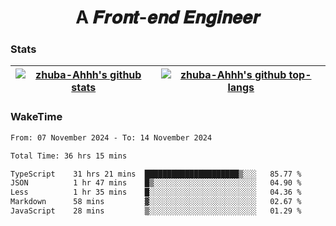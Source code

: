 <h1 align="center">A 𝑭𝒓𝒐𝒏𝒕-𝒆𝒏𝒅 𝑬𝒏𝒈𝒊𝒏𝒆𝒆𝒓</h1>

### Stats

| <a href="https://github.com/zhuba-Ahhh"><img align="center" src="https://github-readme-stats.vercel.app/api?username=zhuba-Ahhh&hide_title=true&hide_border=true&show_icons=trueline_height=21&text_color=000&icon_color=000&bg_color=0,ea6161,ffc64d,fffc4d,52fa5a&theme=graywhite" alt="zhuba-Ahhh's github stats" /> </a> | <a href="https://github.com/zhuba-Ahhh"><img align="center" src="https://github-readme-stats.vercel.app/api/top-langs/?username=zhuba-Ahhh&hide_title=true&hide_border=true&layout=compact&hide_border=true&show_icons=trueline_height=40&text_color=000&icon_color=000&bg_color=0,ea6161,ffc64d,fffc4d,52fa5a&theme=graywhite&langs_count=6" alt="zhuba-Ahhh's github top-langs"/> </a> |
| ------------- | ------------- |

### WakeTime

<!--START_SECTION:waka-->

```txt
From: 07 November 2024 - To: 14 November 2024

Total Time: 36 hrs 15 mins

TypeScript    31 hrs 21 mins  █████████████████████▒░░░   85.77 %
JSON          1 hr 47 mins    █▒░░░░░░░░░░░░░░░░░░░░░░░   04.90 %
Less          1 hr 35 mins    █░░░░░░░░░░░░░░░░░░░░░░░░   04.36 %
Markdown      58 mins         ▓░░░░░░░░░░░░░░░░░░░░░░░░   02.67 %
JavaScript    28 mins         ▒░░░░░░░░░░░░░░░░░░░░░░░░   01.29 %
```

<!--END_SECTION:waka-->
